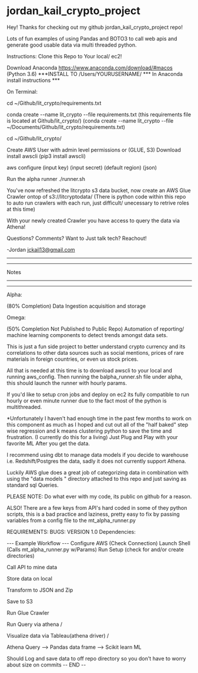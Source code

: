 # jordan_kail_crypto_project 
Hey! Thanks for checking out my github jordan_kail_crypto_project repo!

Lots of fun examples of using Pandas and BOTO3 to call web apis and generate good usable data via multi threaded python.


Instructions: 
Clone this Repo to Your local/ ec2!

Download Anaconda https://www.anaconda.com/download/#macos (Python 3.6)
***INSTALL TO /Users/YOURUSERNAME/ *** In Anaconda install instructions ***

On Terminal:

cd ~/Github/lit_crypto/requirements.txt

conda create --name lit_crypto --file requirements.txt (this requirements file is located at Github/lit_crypto/)
(conda create --name lit_crypto --file ~/Documents/Github/lit_crypto/requirements.txt)

cd ~/Github/lit_crypto/


Create AWS User with admin level permissions or (GLUE, S3)
Download install awscli (pip3 install awscli)

aws configure
(input key)
(input secret)
(default region)
(json)

Run the alpha runner
./runner.sh

You've now refreshed the litcrypto s3 data bucket, now create an AWS Glue Crawler ontop of s3://litcryptodata/
(There is python code within this repo to auto run crawlers with each run, just difficult/ unecessary to retrive roles at this time)

With your newly created Crawler you have access to query the data via Athena! 

Questions? Comments? Want to Just talk tech? Reachout!


-Jordan
jckail13@gmail.com

-----------------------------------------------------------------------------------------------------------------------

-----------------------------------------------------------------------------------------------------------------------
Notes

-----------------------------------------------------------------------------------------------------------------------

-----------------------------------------------------------------------------------------------------------------------



Alpha: 

(80% Completion)
Data Ingestion acquisition and storage

Omega: 

(50% Completion Not Published to Public Repo)
Automation of reporting/ machine learning components to detect trends amongst data sets. 

This is just a fun side project to better understand crypto currency and its correlations to other data sources such as social mentions, prices of rare materials in foreign countries, or even us stock prices. 

All that is needed at this time is to download awscli to your local and running aws_config. Then running the balpha_runner.sh file under alpha, this should launch the runner with hourly params. 

If you'd like to setup cron jobs and deploy on ec2 its fully compatible to run hourly or even minute runner due to the fact most of the python is multithreaded.


*Unfortunately I haven't had enough time in the past few months to work on this component as much as I hoped and cut out all of the "half baked" step wise regression and k means clustering python to save the time and frustration. (I currently do this for a living)
Just Plug and Play with your favorite ML After you get the data. 

I recommend using dbt to manage data models if you decide to warehouse i.e. Redshift/Postgres the data, sadly it does not currently support Athena. 

Luckily AWS glue does a great job of categorizing data in combination with using the "data models " directory attached to this repo and just saving as standard sql Queries. 

PLEASE NOTE: 
Do what ever with my code, its public on github for a reason.

ALSO! There are a few keys from API's hard coded in some of they python scripts, this is a bad practice and laziness, pretty easy to fix by passing variables from a config file to the mt_alpha_runner.py


REQUIREMENTS: 
BUGS:
VERSION 1.0 
Dependencies: 


--- Example Workflow ---
Configure AWS (Check Connection)
Launch Shell (Calls mt_alpha_runner.py w/Params)
Run Setup (check for and/or create directories)

Call API to mine data 

Store data on local 

Transform to JSON and Zip 

Save to S3

Run Glue Crawler

Run Query via athena / 

Visualize data via Tableau(athena driver) / 

Athena Query --> Pandas data frame --> Scikit learn ML 

Should Log and save data to off repo directory so you don't have to worry about size on commits
-- END --

